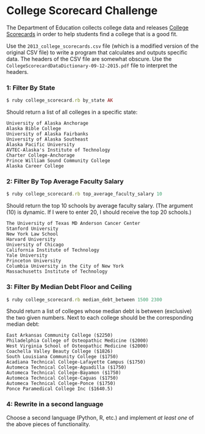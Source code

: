 # College Scorecard Challenge

The Department of Education collects college data and releases [College Scorecards](https://catalog.data.gov/dataset/college-scorecard) in order to help students find a college that is a good fit.

Use the `2013_college_scorecards.csv` file (which is a modified version of the original CSV file) to write a program that calculates and outputs specific data. The headers of the CSV file are somewhat obscure. Use the `CollegeScorecardDataDictionary-09-12-2015.pdf` file to interpret the headers. 

### 1: Filter By State

```ruby
$ ruby college_scorecard.rb by_state AK
```

Should return a list of all colleges in a specific state:

```
University of Alaska Anchorage
Alaska Bible College
University of Alaska Fairbanks
University of Alaska Southeast
Alaska Pacific University
AVTEC-Alaska's Institute of Technology
Charter College-Anchorage
Prince William Sound Community College
Alaska Career College
```

### 2: Filter By Top Average Faculty Salary

```ruby
$ ruby college_scorecard.rb top_average_faculty_salary 10
```

Should return the top 10 schools by average faculty salary. (The argument (10) is dynamic. If I were to enter 20, I should receive the top 20 schools.)

```
The University of Texas MD Anderson Cancer Center
Stanford University
New York Law School
Harvard University
University of Chicago
California Institute of Technology
Yale University
Princeton University
Columbia University in the City of New York
Massachusetts Institute of Technology
```

### 3: Filter By Median Debt Floor and Ceiling

```ruby
$ ruby college_scorecard.rb median_debt_between 1500 2300
```

Should return a list of colleges whose median debt is between (exclusive) the two given numbers. Next to each college should be the corresponding median debt:

```
East Arkansas Community College ($2250)
Philadelphia College of Osteopathic Medicine ($2000)
West Virginia School of Osteopathic Medicine ($2000)
Coachella Valley Beauty College ($1826)
South Louisiana Community College ($1750)
Acadiana Technical College-Lafayette Campus ($1750)
Automeca Technical College-Aguadilla ($1750)
Automeca Technical College-Bayamon ($1750)
Automeca Technical College-Caguas ($1750)
Automeca Technical College-Ponce ($1750)
Ponce Paramedical College Inc ($1640.5)
```

### 4: Rewrite in a second language

Choose a second language (Python, R, etc.) and implement *at least one* of the above pieces of functionality. 